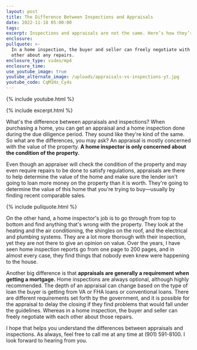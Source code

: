 ```yaml
---
layout: post
title: The Difference Between Inspections and Appraisals
date: 2022-11-18 05:00:00
tags:
excerpt: Inspections and appraisals are not the same. Here’s how they’re different.
enclosure:
pullquote: >-
  In a home inspection, the buyer and seller can freely negotiate with each
  other about any repairs.
enclosure_type: video/mp4
enclosure_time:
use_youtube_image: true
youtube_alternate_image: /uploads/appraisals-vs-inspections-yt.jpg
youtube_code: CqM1Hs_Cy4s
---
```

{% include youtube.html %}

{% include excerpt.html %}

What's the difference between appraisals and inspections? When purchasing a home, you can get an appraisal and a home inspection done during the due diligence period. They sound like they're kind of the same. So what are the differences, you may ask? An appraisal is mostly concerned with the value of the property. **A home inspector is only concerned about the condition of the property.**

Even though an appraiser will check the condition of the property and may even require repairs to be done to satisfy regulations, appraisals are there to help determine the value of the home and make sure the lender isn't going to loan more money on the property than it is worth. They're going to determine the value of this home that you're trying to buy—usually by finding recent comparable sales.

{% include pullquote.html %}

On the other hand, a home inspector's job is to go through from top to bottom and find anything that's wrong with the property. They look at the heating and the air conditioning, the shingles on the roof, and the electrical and plumbing systems. They are a lot more thorough with their inspection, yet they are not there to give an opinion on value. Over the years, I have seen home inspection reports go from one page to 200 pages, and in almost every case, they find things that nobody even knew were happening to the house.

Another big difference is that **appraisals are generally a requirement when getting a mortgage.** Home inspections are always optional, although highly recommended. The depth of an appraisal can change based on the type of loan the buyer is getting from VA or FHA loans or conventional loans. There are different requirements set forth by the government, and it is possible for the appraisal to delay the closing if they find problems that would fall under the guidelines. Whereas in a home inspection, the buyer and seller can freely negotiate with each other about those repairs.

I hope that helps you understand the differences between appraisals and inspections. As always, feel free to call me at any time at (901) 591-8100. I look forward to hearing from you.